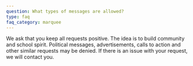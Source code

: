 ```yaml
---
question: What types of messages are allowed?
type: faq
faq_category: marquee
---
```

We ask that you keep all requests positive. The idea is to build community and school spirit. Political messages, advertisements, calls to action and other similar requests may be denied. If there is an issue with your request, we will contact you.